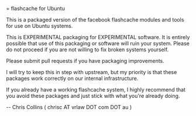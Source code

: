 = flashcache for Ubuntu

This is a packaged version of the facebook flashcache modules
and tools for use on Ubuntu systems.

This is EXPERIMENTAL packaging for EXPERIMENTAL software.  It is
entirely possible that use of this packaging or software will ruin
your system.  Please do not proceed if you are not willing to fix
broken systems yourself.

Please submit pull requests if you have packaging improvements.

I will try to keep this in step with upstream, but my priority is that
these packages work correctly on our internal infrastructure.

If you already have a working flashcache system, I highly recommend
that you avoid these packages and just stick with what you're already
doing.

-- Chris Collins ( chrisc AT vrlaw DOT com DOT au )
